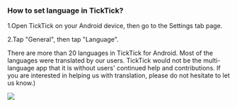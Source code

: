 ### How to set language in TickTick?

1.Open TickTick on your Android device, then go to the Settings tab page.

2.Tap "General", then tap "Language".

There are more than 20 languages in TickTick for Android. Most of the languages were translated by our users. TickTick would not be the multi-language app that it is without users' continued help and contributions. If you are interested in helping us with translation, please do not hesitate to let us know.)

![](../../../images/ticktick-android-app/installation--account/3.1.11.png)

